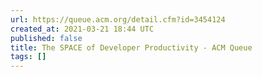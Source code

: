 ```yaml
---
url: https://queue.acm.org/detail.cfm?id=3454124
created_at: 2021-03-21 18:44 UTC
published: false
title: The SPACE of Developer Productivity - ACM Queue
tags: []
---
```




